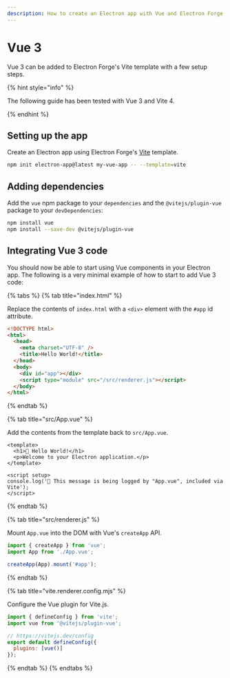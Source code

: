 ```yaml
---
description: How to create an Electron app with Vue and Electron Forge
---
```


# Vue 3

Vue 3 can be added to Electron Forge's Vite template with a few setup steps.

{% hint style="info" %}

The following guide has been tested with Vue 3 and Vite 4.

{% endhint %}

## Setting up the app

Create an Electron app using Electron Forge's [Vite](../../templates/vite.md) template.

```bash
npm init electron-app@latest my-vue-app -- --template=vite
```

## Adding dependencies

Add the `vue` npm package to your `dependencies` and the `@vitejs/plugin-vue` package to your `devDependencies`:

```bash
npm install vue
npm install --save-dev @vitejs/plugin-vue
```

## Integrating Vue 3 code

You should now be able to start using Vue components in your Electron app. The following is a very minimal example of how to start to add Vue 3 code:

{% tabs %}
{% tab title="index.html" %}

Replace the contents of `index.html` with a `<div>` element with the `#app` id attribute.

```html
<!DOCTYPE html>
<html>
  <head>
    <meta charset="UTF-8" />
    <title>Hello World!</title>
  </head>
  <body>
    <div id="app"></div>
    <script type="module" src="/src/renderer.js"></script>
  </body>
</html>
```

{% endtab %}

{% tab title="src/App.vue" %}

Add the contents from the template back to `src/App.vue`.

```vue
<template>
  <h1>💖 Hello World!</h1>
  <p>Welcome to your Electron application.</p>
</template>

<script setup>
console.log('👋 This message is being logged by "App.vue", included via Vite');
</script>
```

{% endtab %}

{% tab title="src/renderer.js" %}

Mount `App.vue` into the DOM with Vue's `createApp` API.

```javascript
import { createApp } from 'vue';
import App from './App.vue';

createApp(App).mount('#app');
```

{% endtab %}

{% tab title="vite.renderer.config.mjs" %}

Configure the Vue plugin for Vite.js.

```javascript
import { defineConfig } from 'vite';
import vue from '@vitejs/plugin-vue';

// https://vitejs.dev/config
export default defineConfig({
  plugins: [vue()]
});
```

{% endtab %}
{% endtabs %}
